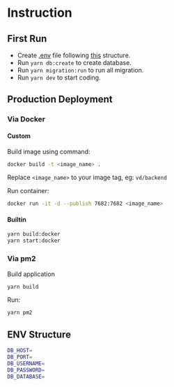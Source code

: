 # Instruction

## First Run

- Create [.env](.env) file following [this](#env-structure) structure.  
- Run `yarn db:create` to create database.  
- Run `yarn migration:run` to run all migration.  
- Run `yarn dev` to start coding.

## Production Deployment
### Via Docker
#### Custom
Build image using command:
```bash
docker build -t <image_name> .
```
Replace `<image_name>` to your image tag, eg: `vd/backend`

Run container:
```bash
docker run -it -d --publish 7682:7682 <image_name>
```
#### Builtin
```bash
yarn build:docker
yarn start:docker
```
### Via pm2
Build application
```bash
yarn build
```
Run:
```bash
yarn pm2
```
## ENV Structure

```bash
DB_HOST=
DB_PORT=
DB_USERNAME=
DB_PASSWORD=
DB_DATABASE=
```